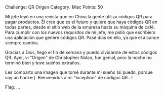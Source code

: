 Challenge: QR Origen
Category: Misc
Points: 50

Mi jefe leyó en una revista que en China la gente utiliza códigos QR para pagar productos. Él cree que es el futuro y quiere que haya códigos QR en todas partes, desde el sitio web de la empresa hasta su máquina de café. Para cumplir con los nuevos requisitos de mi jefe, me pidió que escribiera una aplicación que genere códigos QR. Pasé días en ello, ya que el alcance siempre cambia.

Gracias a Dios, llegó el fin de semana y puedo olvidarme de estos códigos QR. Ayer, vi "Origen" de Christopher Nolan, fue genial, pero la noche no terminó bien y tuve sueños extraños.

Les comparto una imagen que tomé durante mi sueño (sí puedo, porque soy un hacker). Bienvenidos a mi "inception" de códigos QR...!

Flag: ...
